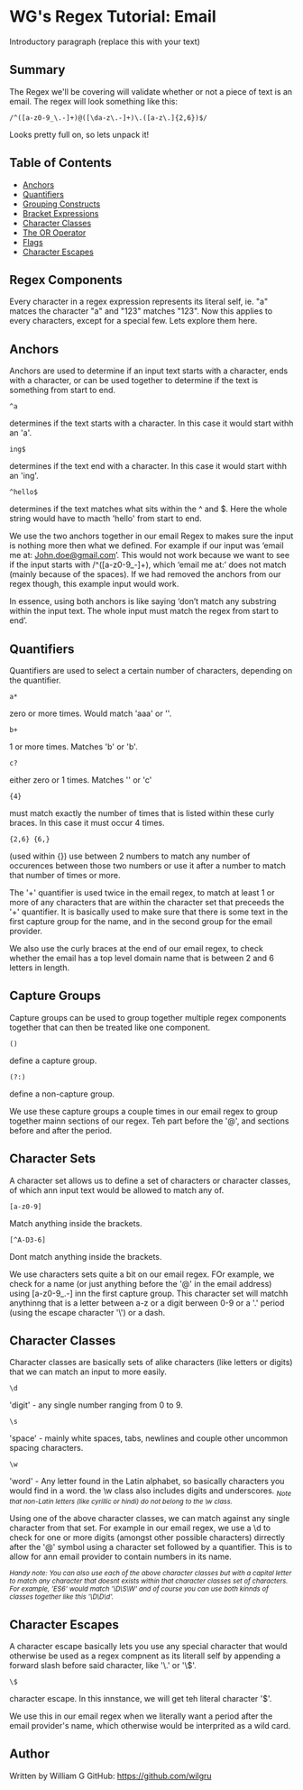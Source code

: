 # WG's Regex Tutorial: Email

Introductory paragraph (replace this with your text)

## Summary

The Regex we'll be covering will validate whether or not a piece of text is an email. The regex will look something like this:

```regex
/^([a-z0-9_\.-]+)@([\da-z\.-]+)\.([a-z\.]{2,6})$/
```

Looks pretty full on, so lets unpack it!

## Table of Contents

- [Anchors](#anchors)
- [Quantifiers](#quantifiers)
- [Grouping Constructs](#grouping-constructs)
- [Bracket Expressions](#bracket-expressions)
- [Character Classes](#character-classes)
- [The OR Operator](#the-or-operator)
- [Flags](#flags)
- [Character Escapes](#character-escapes)


## Regex Components

Every character in a regex expression represents its literal self, ie. "a" matces the character "a" and "123" matches "123". Now this applies to every characters, except for a special few. Lets explore them here.

## Anchors

Anchors are used to determine if an input text starts with a character, ends with a character, or can be used together to determine if the text is something from start to end. 

```regex
^a
```
determines if the text starts with a character. In this case it would start withh an 'a'.

```regex
ing$ 
```
determines if the text end with a character. In this case it would start withh an 'ing'.

```regex
^hello$ 
```
determines if the text matches what sits within the \^ and \$. Here the whole string would have to macth 'hello' from start to end.

We use the two anchors together in our email Regex to makes sure the input is nothing more then what we defined. For example if our input was ‘email me at: John.doe@gmail.com’. This would not work because we want to see if the input starts with /^([a-z0-9_-]+), which ‘email me at:’ does not match (mainly because of the spaces). If we had removed the anchors from our regex though, this example input would work. 

In essence, using both anchors is like saying ‘don’t match any substring within the input text. The whole input must match the regex from start to end’.


## Quantifiers

Quantifiers are used to select a certain number of characters, depending on the quantifier. 

```regex
a*
```
zero or more times. Would match 'aaa' or ''.

```regex
b+
```
1 or more times. Matches 'b' or 'b'.

```regex
c? 
```
either zero or 1 times. Matches '' or 'c'

```regex
{4} 
```
must match exactly the number of times that is listed within these curly braces. In this case it must occur 4 times.

```regex
{2,6} {6,} 
```
(used within {}) use between 2 numbers to match any number of occurences between those two numbers or use it after a number to match that number of times or more.

The '+' quantifier is used twice in the email regex, to match at least 1 or more of any characters that are within the character set that preceeds the '+' quantifier. It is basically used to make sure that there is some text in the first capture group for the name, and in the second group for the email provider.

We also use the curly braces at the end of our email regex, to check whether the email has a top level domain name that is between 2 and 6 letters in length.


## Capture Groups

Capture groups can be used to group together multiple regex components together that can then be treated like one component. 

```regex
()
```
define a capture group.

```regex
(?:) 
```
define a non-capture group.

We use these capture groups a couple times in our email regex to group together mainn sections of our regex. Teh part before the '@', and sections before and after the period.


## Character Sets

A character set allows us to define a set of characters or character classes, of which ann input text would be allowed to match any of. 

```regex
[a-z0-9]
```
Match anything inside the brackets.

```regex
[^A-D3-6]
```
Dont match anything inside the brackets.

We use characters sets quite a bit on our email regex. FOr example, we check for a name (or just anything before the '@' in the email address) using [a-z0-9_\.-] inn the first capture group. This character set will matchh anythinng that is a letter between a-z or a digit berween 0-9 or a '.' period (using the escape character '\\') or a dash.


## Character Classes

Character classes are basically sets of alike characters (like letters or digits) that we can match an input to more easily.

```regex
\d
```
'digit' - any single number ranging from 0 to 9.

```regex
\s
```
'space' - mainly white spaces, tabs, newlines and couple other uncommon spacing characters.

```regex
\w 
```
'word' - Any letter found in the Latin alphabet, so basically characters you would find in a word. the \w class also includes digits and underscores.
<sub><i>Note that non-Latin letters (like cyrillic or hindi) do not belong to the \w class.</i></sub>

Using one of the above character classes, we can match against any single character from that set. For example in our email regex, we use a \d to check for one or more digits (amongst other possible characters) dirrectly after the '@' symbol using a character set followed by a quantifier. This is to allow for ann email provider to contain numbers in its name.

<sub><i>Handy note: You can also use each of the above character classes but with a capital letter to match any character that doesnt exists within that character classes set of characters. For example, 'ES6' would match '\D\S\W' and of course you can use both kinnds of classes together like this '\D\D\d'.</i></sub>


## Character Escapes

A character escape basically lets you use any special character that would otherwise be used as a regex compnent as its literall self by appending a forward slash before said character, like '\\.' or '\\$'.

```regex
\$
```
character escape. In this innstance, we will get teh literal character '$'.

We use this in our email regex when we literally want a period after the email provider's name, which otherwise would be interprited as a wild card.


## Author

Written by William G
GitHub: https://github.com/wilgru
